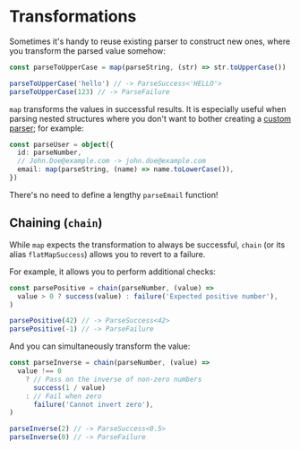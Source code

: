 # Transformations

Sometimes it's handy to reuse existing parser to construct new ones, where you transform the parsed value somehow:

```ts
const parseToUpperCase = map(parseString, (str) => str.toUpperCase())

parseToUpperCase('hello') // -> ParseSuccess<'HELLO'>
parseToUpperCase(123) // -> ParseFailure
```

`map` transforms the values in successful results. It is especially useful when parsing nested structures where you don't want to bother creating a [custom parser](./customizing.md); for example:

```ts
const parseUser = object({
  id: parseNumber,
  // John.Doe@example.com -> john.doe@example.com
  email: map(parseString, (name) => name.toLowerCase()),
})
```

There's no need to define a lengthy `parseEmail` function!

## Chaining (`chain`)

While `map` expects the transformation to always be successful, `chain` (or its alias `flatMapSuccess`) allows you to revert to a failure.

For example, it allows you to perform additional checks:

```ts
const parsePositive = chain(parseNumber, (value) =>
  value > 0 ? success(value) : failure('Expected positive number'),
)

parsePositive(42) // -> ParseSuccess<42>
parsePositive(-1) // -> ParseFailure
```

And you can simultaneously transform the value:

```ts
const parseInverse = chain(parseNumber, (value) =>
  value !== 0
    ? // Pass on the inverse of non-zero numbers
      success(1 / value)
    : // Fail when zero
      failure('Cannot invert zero'),
)

parseInverse(2) // -> ParseSuccess<0.5>
parseInverse(0) // -> ParseFailure
```
